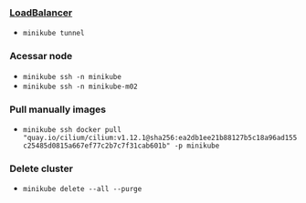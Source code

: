 ### [LoadBalancer](https://minikube.sigs.k8s.io/docs/handbook/accessing/)

- `minikube tunnel`

### Acessar node

- `minikube ssh -n minikube`
- `minikube ssh -n minikube-m02`

### Pull manually images
- `minikube ssh docker pull "quay.io/cilium/cilium:v1.12.1@sha256:ea2db1ee21b88127b5c18a96ad155c25485d0815a667ef77c2b7c7f31cab601b" -p minikube`

### Delete cluster

- `minikube delete --all --purge`

